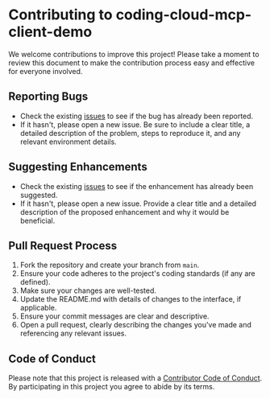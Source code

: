 # Contributing to coding-cloud-mcp-client-demo

We welcome contributions to improve this project! Please take a moment to review this document to make the contribution process easy and effective for everyone involved.

## Reporting Bugs

*   Check the existing [issues](https://github.com/claudiotx/coding-cloud-mcp-client-demo/issues) to see if the bug has already been reported.
*   If it hasn't, please open a new issue. Be sure to include a clear title, a detailed description of the problem, steps to reproduce it, and any relevant environment details.

## Suggesting Enhancements

*   Check the existing [issues](https://github.com/claudiotx/coding-cloud-mcp-client-demo/issues) to see if the enhancement has already been suggested.
*   If it hasn't, please open a new issue. Provide a clear title and a detailed description of the proposed enhancement and why it would be beneficial.

## Pull Request Process

1.  Fork the repository and create your branch from `main`.
2.  Ensure your code adheres to the project's coding standards (if any are defined).
3.  Make sure your changes are well-tested.
4.  Update the README.md with details of changes to the interface, if applicable.
5.  Ensure your commit messages are clear and descriptive.
6.  Open a pull request, clearly describing the changes you've made and referencing any relevant issues.

## Code of Conduct

Please note that this project is released with a [Contributor Code of Conduct](./CODE_OF_CONDUCT.md). By participating in this project you agree to abide by its terms.
